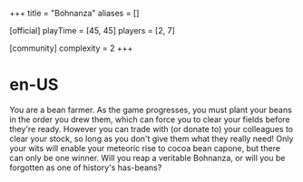 +++
title = "Bohnanza"
aliases = []

[official]
playTime = [45, 45]
players = [2, 7]

[community]
complexity = 2
+++

# en-US

You are a bean farmer. As the game progresses, you must plant your beans in the
order you drew them, which can force you to clear your fields before they're
ready. However you can trade with (or donate to) your colleagues to clear your
stock, so long as you don't give them what they really need! Only your wits
will enable your meteoric rise to cocoa bean capone, but there can only be one
winner. Will you reap a veritable Bohnanza, or will you be forgotten as one of
history's has-beans?
